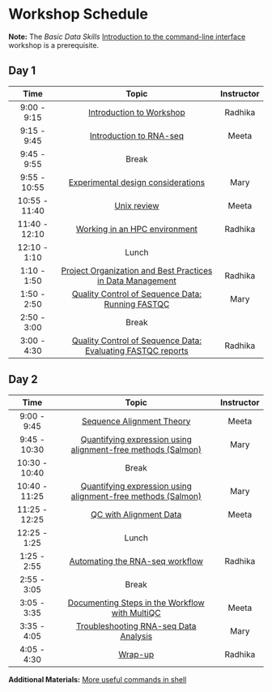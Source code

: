 
# Workshop Schedule

**Note:** The *Basic Data Skills* [Introduction to the command-line interface](https://hbctraining.github.io/Intro-to-Shell/schedule/) workshop is a prerequisite.

## Day 1

| Time            |   Topic  | Instructor |
|:------------------------:|:----------:|:--------:|
|9:00 - 9:15 | [Introduction to Workshop](../lectures/Intro_to_workshop.pdf) | Radhika |
|9:15 - 9:45 | [Introduction to RNA-seq](../lessons/Intro-to-RNAseq.md) | Meeta |
|9:45 - 9:55 | Break | |
|9:55 - 10:55 | [Experimental design considerations](https://hbctraining.github.io/Intro-to-rnaseq-hpc-salmon/lessons/experimental_planning_considerations.html) | Mary |
|10:55 - 11:40 | [Unix review](https://hbctraining.github.io/Intro-to-rnaseq-hpc-salmon/lessons/shell_review_hw.html) | Meeta |
|11:40 - 12:10 | [Working in an HPC environment](https://hbctraining.github.io/Intro-to-rnaseq-hpc-salmon/lectures/HPC_intro_O2_review.pdf) | Radhika |
|12:10 - 1:10 | Lunch | |
|1:10 - 1:50 | [Project Organization and Best Practices in Data Management](https://hbctraining.github.io/Intro-to-rnaseq-hpc-salmon/lessons/01_data_organization.html) | Radhika |
|1:50 - 2:50 | [Quality Control of Sequence Data: Running FASTQC](https://hbctraining.github.io/Intro-to-rnaseq-hpc-salmon/lessons/qc_running_fastqc.html) | Mary | 
|2:50 - 3:00 | Break | 
|3:00 - 4:30 | [Quality Control of Sequence Data: Evaluating FASTQC reports](../lessons/qc_fastqc_assessment.md) | Radhika | 

## Day 2

| Time            |   Topic  | Instructor |
|:------------------------:|:----------:|:--------:|
|9:00 - 9:45 | [Sequence Alignment Theory](../lectures/alignment_quantification.pdf) | Meeta |
|9:45 - 10:30 | [Quantifying expression using alignment-free methods (Salmon)](../lessons/04_quasi_alignment_salmon.md) | Mary |
|10:30 - 10:40 | Break | |
|10:40 - 11:25 | [Quantifying expression using alignment-free methods (Salmon)](../lessons/04_quasi_alignment_salmon.md) | Mary |
|11:25 - 12:25 | [QC with Alignment Data](../lessons/03_QC_STAR_and_Qualimap_run.md)  | Meeta |
|12:25 - 1:25 | Lunch | |
|1:25 - 2:55 | [Automating the RNA-seq workflow](../lessons/06_automating_workflow.md) | Radhika |
|2:55 - 3:05 | Break | |
|3:05 - 3:35| [Documenting Steps in the Workflow with MultiQC](../lessons/05_multiQC.md) | Meeta |
|3:35 - 4:05| [Troubleshooting RNA-seq Data Analysis](../lectures/RNA-seq_troubleshooting.pdf) | Mary |
|4:05 - 4:30 | [Wrap-up](../lectures/workshop_wrapup.pdf)| Radhika |

**Additional Materials:** [More useful commands in shell](https://hbctraining.github.io/In-depth-NGS-Data-Analysis-Course/sessionVI/lessons/more_bash.html)
